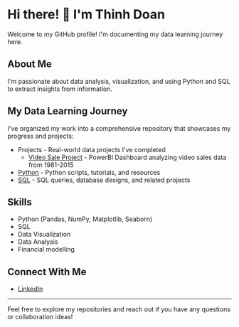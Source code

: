 # Hi there! 👋 I'm Thinh Doan

Welcome to my GitHub profile! I'm documenting my data learning journey here.

## About Me
I'm passionate about data analysis, visualization, and using Python and SQL to extract insights from information.

## My Data Learning Journey
I've organized my work into a comprehensive repository that showcases my progress and projects:

- Projects - Real-world data projects I've completed
  - [Video Sale Project](data_learning_journey/Projects/Video_Sale_Project/README.md) - PowerBI Dashboard analyzing video sales data from 1981-2015
- [Python](data_learning_journey/Python) - Python scripts, tutorials, and resources
- [SQL](data_learning_journey/SQL) - SQL queries, database designs, and related projects
  
## Skills 
- Python (Pandas, NumPy, Matplotlib, Seaborn)
- SQL
- Data Visualization
- Data Analysis
- Financial modelling

## Connect With Me
- [LinkedIn](https://www.linkedin.com/in/thinhqd)


---

Feel free to explore my repositories and reach out if you have any questions or collaboration ideas!
